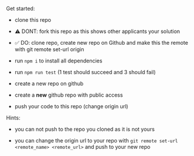 Get started:

- clone this repo

- ⚠️ DONT: fork this repo as this shows other applicants your solution

- ✅ DO: clone repo, create new repo on Github and make this the remote with git remote set-url origin

- run `npm i` to install all dependencies

- run `npm run test` (1 test should succeed and 3 should fail)

- create a new repo on github

- create a **new** github repo with public access

- push your code to this repo (change origin url)



Hints:

- you can not push to the repo you cloned as it is not yours

- you can change the origin url to your repo with `git remote set-url <remote_name> <remote_url>` and push to your new repo